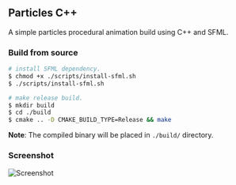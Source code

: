 ## Particles C++
A simple particles procedural animation build using C++ and SFML.


### Build from source

```bash
# install SFML dependency.
$ chmod +x ./scripts/install-sfml.sh
$ ./scripts/install-sfml.sh

# make release build.
$ mkdir build
$ cd ./build
$ cmake .. -D CMAKE_BUILD_TYPE=Release && make
```

**Note**: The compiled binary will be placed in `./build/` directory.


### Screenshot

![Screenshot](./screeshots/01.png "Screenshot")
